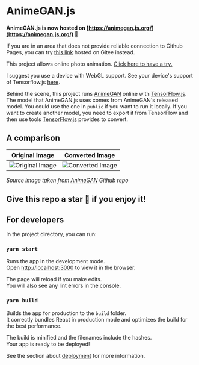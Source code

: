 
# AnimeGAN.js

**AnimeGAN.js is now hosted on [https://animegan.js.org/](https://animegan.js.org/) 🥳**

If you are in an area that does not provide reliable connection to Github Pages, you can try [this link](https://longlian.gitee.io/) hosted on Gitee instead.

This project allows online photo animation. [Click here to have a try.](https://animegan.js.org)

I suggest you use a device with WebGL support. See your device's support of Tensorflow.js [here](https://js.tensorflow.org/debug/).

Behind the scene, this project runs [AnimeGAN](https://github.com/TachibanaYoshino/AnimeGAN) online with [TensorFlow.js](https://www.tensorflow.org/js). The model that AnimeGAN.js uses comes from AnimeGAN's released model. You could use the one in `public` if you want to run it locally. If you want to create another model, you need to export it from TensorFlow and then use tools [TensorFlow.js](https://www.tensorflow.org/js) provides to convert.

## A comparison

Original Image             |  Converted Image
:-------------------------:|:-------------------------:
![Original Image](https://raw.githubusercontent.com/TonyLianLong/AnimeGAN.js/master/assets/original.png) | ![Converted Image](https://raw.githubusercontent.com/TonyLianLong/AnimeGAN.js/master/assets/converted.png)



*Source image taken from [AnimeGAN](https://github.com/TachibanaYoshino/AnimeGAN) Github repo*

## Give this repo a star 🌟 if you enjoy it!

## For developers

In the project directory, you can run:

### `yarn start`

Runs the app in the development mode.<br />
Open [http://localhost:3000](http://localhost:3000) to view it in the browser.

The page will reload if you make edits.<br />
You will also see any lint errors in the console.

### `yarn build`

Builds the app for production to the `build` folder.<br />
It correctly bundles React in production mode and optimizes the build for the best performance.

The build is minified and the filenames include the hashes.<br />
Your app is ready to be deployed!

See the section about [deployment](https://facebook.github.io/create-react-app/docs/deployment) for more information.



